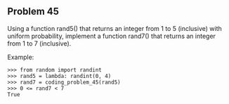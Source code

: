 ## Problem 45

Using a function rand5() that returns an integer from 1 to 5 (inclusive) with uniform probability, implement a
function rand7() that returns an integer from 1 to 7 (inclusive).

Example:

    >>> from random import randint
    >>> rand5 = lambda: randint(0, 4)
    >>> rand7 = coding_problem_45(rand5)
    >>> 0 <= rand7 < 7
    True
